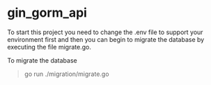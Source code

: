 # gin_gorm_api

To start this project you need to change the .env file to support your environment first and then you can begin to migrate the database by executing the file migrate.go.

To migrate the database
> go run ./migration/migrate.go
